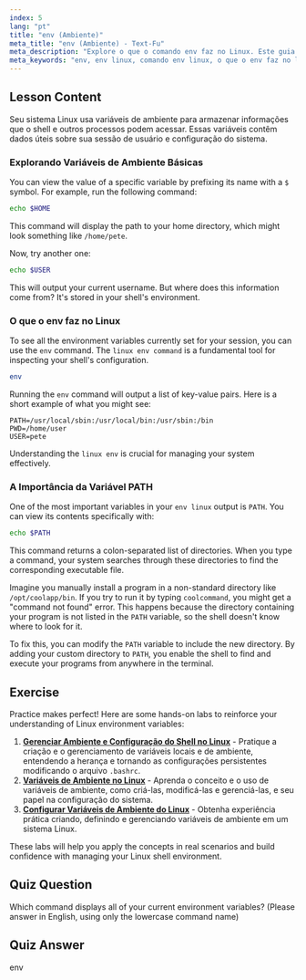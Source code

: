 ```yaml
---
index: 5
lang: "pt"
title: "env (Ambiente)"
meta_title: "env (Ambiente) - Text-Fu"
meta_description: "Explore o que o comando env faz no Linux. Este guia explica como visualizar e usar variáveis de ambiente do Linux como PATH, HOME e USER com o comando env."
meta_keywords: "env, env linux, comando env linux, o que o env faz no linux, variáveis de ambiente, variável PATH, variáveis de shell"
---
```


## Lesson Content

Seu sistema Linux usa variáveis de ambiente para armazenar informações que o shell e outros processos podem acessar. Essas variáveis contêm dados úteis sobre sua sessão de usuário e configuração do sistema.

### Explorando Variáveis de Ambiente Básicas

You can view the value of a specific variable by prefixing its name with a `$` symbol. For example, run the following command:

```bash
echo $HOME
```

This command will display the path to your home directory, which might look something like `/home/pete`.

Now, try another one:

```bash
echo $USER
```

This will output your current username. But where does this information come from? It's stored in your shell's environment.

### O que o env faz no Linux

To see all the environment variables currently set for your session, you can use the `env` command. The `linux env command` is a fundamental tool for inspecting your shell's configuration.

```bash
env
```

Running the `env` command will output a list of key-value pairs. Here is a short example of what you might see:

```plaintext
PATH=/usr/local/sbin:/usr/local/bin:/usr/sbin:/bin
PWD=/home/user
USER=pete
```

Understanding the `linux env` is crucial for managing your system effectively.

### A Importância da Variável PATH

One of the most important variables in your `env linux` output is `PATH`. You can view its contents specifically with:

```bash
echo $PATH
```

This command returns a colon-separated list of directories. When you type a command, your system searches through these directories to find the corresponding executable file.

Imagine you manually install a program in a non-standard directory like `/opt/coolapp/bin`. If you try to run it by typing `coolcommand`, you might get a "command not found" error. This happens because the directory containing your program is not listed in the `PATH` variable, so the shell doesn't know where to look for it.

To fix this, you can modify the `PATH` variable to include the new directory. By adding your custom directory to `PATH`, you enable the shell to find and execute your programs from anywhere in the terminal.

## Exercise

Practice makes perfect! Here are some hands-on labs to reinforce your understanding of Linux environment variables:

1.  **[Gerenciar Ambiente e Configuração do Shell no Linux](https://labex.io/pt/labs/comptia-manage-shell-environment-and-configuration-in-linux-590838)** - Pratique a criação e o gerenciamento de variáveis locais e de ambiente, entendendo a herança e tornando as configurações persistentes modificando o arquivo `.bashrc`.
2.  **[Variáveis de Ambiente no Linux](https://labex.io/pt/labs/linux-environment-variables-in-linux-385274)** - Aprenda o conceito e o uso de variáveis de ambiente, como criá-las, modificá-las e gerenciá-las, e seu papel na configuração do sistema.
3.  **[Configurar Variáveis de Ambiente do Linux](https://labex.io/pt/labs/linux-configure-linux-environment-variables-437861)** - Obtenha experiência prática criando, definindo e gerenciando variáveis de ambiente em um sistema Linux.

These labs will help you apply the concepts in real scenarios and build confidence with managing your Linux shell environment.

## Quiz Question

Which command displays all of your current environment variables? (Please answer in English, using only the lowercase command name)

## Quiz Answer

env
